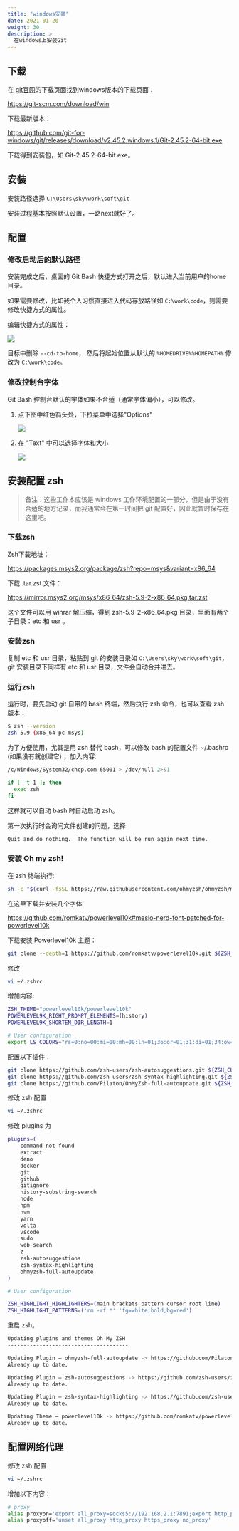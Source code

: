 ```yaml
---
title: "windows安装"
date: 2021-01-20
weight: 30
description: >
  在windows上安装Git
---
```



## 下载

在 [git官网](https://git-scm.com/)的下载页面找到windows版本的下载页面：

https://git-scm.com/download/win

下载最新版本：

https://github.com/git-for-windows/git/releases/download/v2.45.2.windows.1/Git-2.45.2-64-bit.exe

下载得到安装包，如 Git-2.45.2-64-bit.exe。

## 安装

安装路径选择 `C:\Users\sky\work\soft\git` 

安装过程基本按照默认设置，一路next就好了。

## 配置

### 修改启动后的默认路径

安装完成之后，桌面的 Git Bash 快捷方式打开之后，默认进入当前用户的home目录。

如果需要修改，比如我个人习惯直接进入代码存放路径如 `C:\work\code`，则需要修改快捷方式的属性。

编辑快捷方式的属性：

![](images/windows-link.jpg)

目标中删除 `--cd-to-home`， 然后将起始位置从默认的 `%HOMEDRIVE%%HOMEPATH%` 修改为 `C:\work\code`。

### 修改控制台字体

Git Bash 控制台默认的字体如果不合适（通常字体偏小），可以修改。

1. 点下图中红色箭头处，下拉菜单中选择"Options"

	![](images/setting-options.jpg)

2. 在 "Text" 中可以选择字体和大小

	![](images/setting-fonts.jpg)


##  安装配置 zsh

> 备注：这些工作本应该是 windows 工作环境配置的一部分，但是由于没有合适的地方记录，而我通常会在第一时间把 git 配置好，因此就暂时保存在这里吧。

### 下载zsh

Zsh下载地址：

https://packages.msys2.org/package/zsh?repo=msys&variant=x86_64

下载 .tar.zst 文件：

https://mirror.msys2.org/msys/x86_64/zsh-5.9-2-x86_64.pkg.tar.zst

这个文件可以用 winrar 解压缩，得到 zsh-5.9-2-x86_64.pkg 目录，里面有两个子目录：etc 和 usr 。

### 安装zsh

复制 etc 和 usr 目录，粘贴到 git 的安装目录如 `C:\Users\sky\work\soft\git`，git 安装目录下同样有 etc 和 usr 目录，文件会自动合并进去。

### 运行zsh

运行时，要先启动 git 自带的 bash 终端，然后执行 zsh 命令，也可以查看 zsh 版本：

```bash
$ zsh --version
zsh 5.9 (x86_64-pc-msys)
```

为了方便使用，尤其是用 zsh 替代 bash，可以修改 bash 的配置文件 ~/.bashrc (如果没有就创建它) ，加入内容:

```bash
/c/Windows/System32/chcp.com 65001 > /dev/null 2>&1

if [ -t 1 ]; then
  exec zsh
fi
```

这样就可以自动 bash 时自动启动 zsh。

第一次执行时会询问文件创建的问题，选择

```bash
Quit and do nothing.  The function will be run again next time.
```

### 安装 Oh my zsh!

在 zsh 终端执行:

```bash
sh -c "$(curl -fsSL https://raw.githubusercontent.com/ohmyzsh/ohmyzsh/master/tools/install.sh)"
```

在这里下载并安装几个字体

https://github.com/romkatv/powerlevel10k#meslo-nerd-font-patched-for-powerlevel10k

下载安装 Powerlevel10k 主题：

```bash
git clone --depth=1 https://github.com/romkatv/powerlevel10k.git ${ZSH_CUSTOM:-$HOME/.oh-my-zsh/custom}/themes/powerlevel10k
```

修改

```bash
vi ~/.zshrc
```

增加内容:

```bash
ZSH_THEME="powerlevel10k/powerlevel10k"
POWERLEVEL9K_RIGHT_PROMPT_ELEMENTS=(history)
POWERLEVEL9K_SHORTEN_DIR_LENGTH=1

# User configuration
export LS_COLORS="rs=0:no=00:mi=00:mh=00:ln=01;36:or=01;31:di=01;34:ow=04;01;34:st=34:tw=04;34:pi=01;33:so=01;33:do=01;33:bd=01;33:cd=01;33:su=01;35:sg=01;35:ca=01;35:ex=01;32:"
```

配置以下插件：

```bash
git clone https://github.com/zsh-users/zsh-autosuggestions.git ${ZSH_CUSTOM:-~/.oh-my-zsh/custom}/plugins/zsh-autosuggestions
git clone https://github.com/zsh-users/zsh-syntax-highlighting.git ${ZSH_CUSTOM:-~/.oh-my-zsh/custom}/plugins/zsh-syntax-highlighting
git clone https://github.com/Pilaton/OhMyZsh-full-autoupdate.git ${ZSH_CUSTOM:-~/.oh-my-zsh/custom}/plugins/ohmyzsh-full-autoupdate
```

修改 zsh 配置

```bash
vi ~/.zshrc
```

修改 plugins 为

```bash
plugins=(
    command-not-found
    extract
    deno
    docker
    git
    github
    gitignore
    history-substring-search
    node
    npm
    nvm
    yarn
    volta
    vscode
    sudo
    web-search
    z
    zsh-autosuggestions
    zsh-syntax-highlighting
    ohmyzsh-full-autoupdate
)

# User configuration

ZSH_HIGHLIGHT_HIGHLIGHTERS=(main brackets pattern cursor root line)
ZSH_HIGHLIGHT_PATTERNS=('rm -rf *' 'fg=white,bold,bg=red')
```

重启 zsh。

```bash
Updating plugins and themes Oh My ZSH
--------------------------------------

Updating Plugin — ohmyzsh-full-autoupdate -> https://github.com/Pilaton/OhMyZsh-full-autoupdate
Already up to date.

Updating Plugin — zsh-autosuggestions -> https://github.com/zsh-users/zsh-autosuggestions
Already up to date.

Updating Plugin — zsh-syntax-highlighting -> https://github.com/zsh-users/zsh-syntax-highlighting
Already up to date.

Updating Theme — powerlevel10k -> https://github.com/romkatv/powerlevel10k
Already up to date.
```

## 配置网络代理

修改 zsh 配置

```bash
vi ~/.zshrc
```

增加以下内容：

```bash
# proxy
alias proxyon='export all_proxy=socks5://192.168.2.1:7891;export http_proxy=http://192.168.2.1:7890;export https_proxy=http://192.168.2.1:7890;export no_proxy=127.0.0.1,localhost,local,.local,.lan,192.168.0.0/16,10.0.0.0/16'
alias proxyoff='unset all_proxy http_proxy https_proxy no_proxy'
```